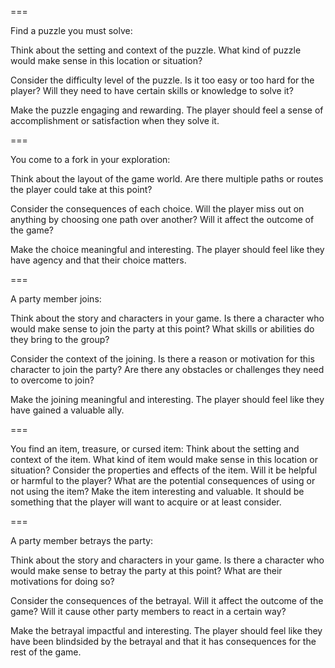 

===

Find a puzzle you must solve:

Think about the setting and context of the puzzle. What kind of puzzle would make sense in this location or situation?

Consider the difficulty level of the puzzle. Is it too easy or too hard for the player? Will they need to have certain skills or knowledge to solve it?

Make the puzzle engaging and rewarding. The player should feel a sense of accomplishment or satisfaction when they solve it.

===

You come to a fork in your exploration:

Think about the layout of the game world. Are there multiple paths or routes the player could take at this point?

Consider the consequences of each choice. Will the player miss out on anything by choosing one path over another? Will it affect the outcome of the game?

Make the choice meaningful and interesting. The player should feel like they have agency and that their choice matters.

===

A party member joins:

Think about the story and characters in your game. Is there a character who would make sense to join the party at this point? What skills or abilities do they bring to the group?

Consider the context of the joining. Is there a reason or motivation for this character to join the party? Are there any obstacles or challenges they need to overcome to join?

Make the joining meaningful and interesting. The player should feel like they have gained a valuable ally.

===

You find an item, treasure, or cursed item:
Think about the setting and context of the item. What kind of item would make sense in this location or situation?
Consider the properties and effects of the item. Will it be helpful or harmful to the player? What are the potential consequences of using or not using the item?
Make the item interesting and valuable. It should be something that the player will want to acquire or at least consider.

===

A party member betrays the party:

Think about the story and characters in your game. Is there a character who would make sense to betray the party at this point? What are their motivations for doing so?

Consider the consequences of the betrayal. Will it affect the outcome of the game? Will it cause other party members to react in a certain way?

Make the betrayal impactful and interesting. The player should feel like they have been blindsided by the betrayal and that it has consequences for the rest of the game.
